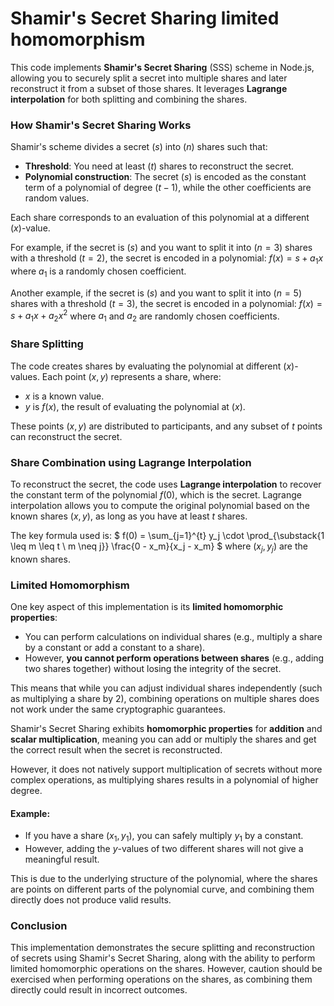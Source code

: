 # Shamir's Secret Sharing limited homomorphism

This code implements **Shamir's Secret Sharing** (SSS) scheme in Node.js, allowing you to securely split a secret into multiple shares and later reconstruct it from a subset of those shares. It leverages **Lagrange interpolation** for both splitting and combining the shares.

### How Shamir's Secret Sharing Works
Shamir's scheme divides a secret $( s )$ into $( n )$ shares such that:
- **Threshold**: You need at least $( t )$ shares to reconstruct the secret.
- **Polynomial construction**: The secret $( s )$ is encoded as the constant term of a polynomial of degree $( t-1 )$, while the other coefficients are random values.

Each share corresponds to an evaluation of this polynomial at a different $( x )$-value.

For example, if the secret is $( s )$ and you want to split it into $( n = 3 )$ shares with a threshold $( t = 2 )$, the secret is encoded in a polynomial:
$f(x) = s + a_1 x$
where $a_1$ is a randomly chosen coefficient.

Another example, if the secret is $( s )$ and you want to split it into $( n = 5 )$ shares with a threshold $( t = 3 )$, the secret is encoded in a polynomial:
$f(x) = s + a_1 x + a_2 x^2$
where $a_1$ and $a_2$ are randomly chosen coefficients.

### Share Splitting
The code creates shares by evaluating the polynomial at different $( x )$-values. Each point $( x, y )$ represents a share, where:
- $x$ is a known value.
- $y$ is $f(x)$, the result of evaluating the polynomial at $( x )$.

These points $(x, y)$ are distributed to participants, and any subset of $t$ points can reconstruct the secret.

### Share Combination using Lagrange Interpolation
To reconstruct the secret, the code uses **Lagrange interpolation** to recover the constant term of the polynomial $f(0)$, which is the secret. Lagrange interpolation allows you to compute the original polynomial based on the known shares $(x, y)$, as long as you have at least $t$ shares.

The key formula used is:
$
f(0) = \sum_{j=1}^{t} y_j \cdot \prod_{\substack{1 \leq m \leq t \\ m \neq j}} \frac{0 - x_m}{x_j - x_m}
$
where $(x_j, y_j)$ are the known shares.

### Limited Homomorphism
One key aspect of this implementation is its **limited homomorphic properties**:
- You can perform calculations on individual shares (e.g., multiply a share by a constant or add a constant to a share).
- However, **you cannot perform operations between shares** (e.g., adding two shares together) without losing the integrity of the secret.

This means that while you can adjust individual shares independently (such as multiplying a share by 2), combining operations on multiple shares does not work under the same cryptographic guarantees.

Shamir's Secret Sharing exhibits **homomorphic properties** for **addition** and **scalar multiplication**, meaning you can add or multiply the shares and get the correct result when the secret is reconstructed.

However, it does not natively support multiplication of secrets without more complex operations, as multiplying shares results in a polynomial of higher degree.

#### Example:
- If you have a share $(x_1, y_1)$, you can safely multiply $y_1$ by a constant.
- However, adding the $y$-values of two different shares will not give a meaningful result.

This is due to the underlying structure of the polynomial, where the shares are points on different parts of the polynomial curve, and combining them directly does not produce valid results.

### Conclusion
This implementation demonstrates the secure splitting and reconstruction of secrets using Shamir's Secret Sharing, along with the ability to perform limited homomorphic operations on the shares. However, caution should be exercised when performing operations on the shares, as combining them directly could result in incorrect outcomes.